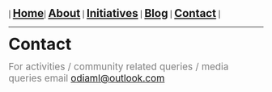 | **<span style="font-size: 16pt;">[Home](index)</span>**| **<span style="font-size: 16pt;">[About](about)</span>** | **<span style="font-size: 16pt;">[Initiatives](initiatives)</span>** | **<span style="font-size: 16pt;">[Blog](blogs)</span>** | **<span style="font-size: 16pt;">[Contact](contact)</span>** |



---
**<span style="font-size: 24pt;">Contact</span>**

<span style="color:gray"><span style="font-size: 14pt;">For activities / community related queries / media queries email [odiaml@outlook.com](odiaml@outlook.com)</span></span>
